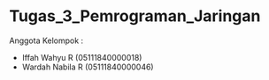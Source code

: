 # Tugas_3_Pemrograman_Jaringan

Anggota Kelompok :
* Iffah Wahyu R (05111840000018)
* Wardah Nabila R (05111840000046)
